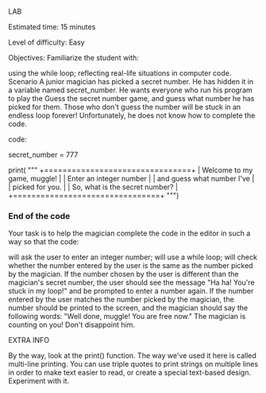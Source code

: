 LAB

Estimated time:
15 minutes

Level of difficulty:
Easy

Objectives:
Familiarize the student with:

using the while loop;
reflecting real-life situations in computer code.
Scenario
A junior magician has picked a secret number. He has hidden it in a variable named secret_number. He wants everyone who run his program to play the Guess the secret number game, and guess what number he has picked for them. Those who don't guess the number will be stuck in an endless loop forever! Unfortunately, he does not know how to complete the code.

code: 

secret_number = 777

print(
"""
+================================+
| Welcome to my game, muggle!    |
| Enter an integer number        |
| and guess what number I've     |
| picked for you.                |
| So, what is the secret number? |
+================================+
""")

### End of the code ###

Your task is to help the magician complete the code in the editor in such a way so that the code:

will ask the user to enter an integer number;
will use a while loop;
will check whether the number entered by the user is the same as the number picked by the magician. If the number chosen by the user is different than the magician's secret number, the user should see the message "Ha ha! You're stuck in my loop!" and be prompted to enter a number again. If the number entered by the user matches the number picked by the magician, the number should be printed to the screen, and the magician should say the following words: "Well done, muggle! You are free now."
The magician is counting on you! Don't disappoint him.


EXTRA INFO

By the way, look at the print() function. The way we've used it here is called multi-line printing. You can use triple quotes to print strings on multiple lines in order to make text easier to read, or create a special text-based design. Experiment with it.


